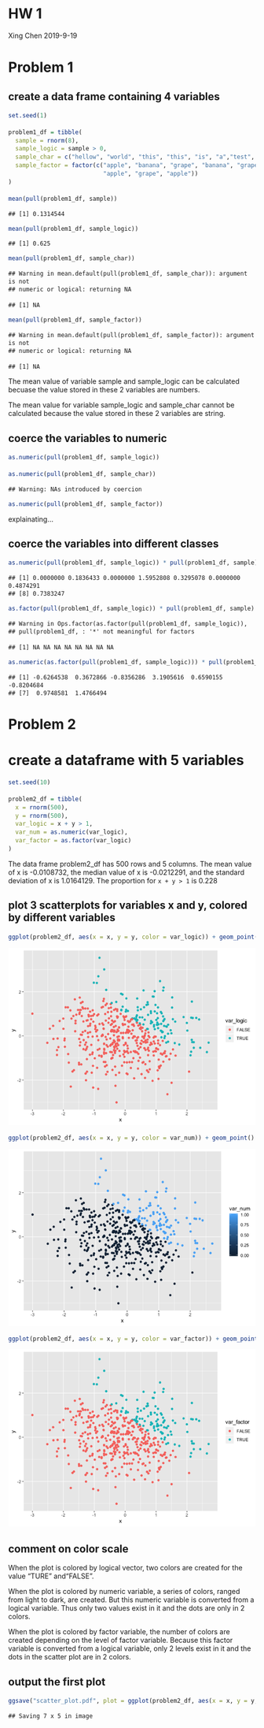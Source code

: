 HW 1
================
Xing Chen
2019-9-19

# **Problem 1**

## create a data frame containing 4 variables

``` r
set.seed(1)

problem1_df = tibble(
  sample = rnorm(8),
  sample_logic = sample > 0,
  sample_char = c("hellow", "world", "this", "this", "is", "a","test", "!"),
  sample_factor = factor(c("apple", "banana", "grape", "banana", "grape",
                           "apple", "grape", "apple"))
)

mean(pull(problem1_df, sample))
```

    ## [1] 0.1314544

``` r
mean(pull(problem1_df, sample_logic))
```

    ## [1] 0.625

``` r
mean(pull(problem1_df, sample_char))
```

    ## Warning in mean.default(pull(problem1_df, sample_char)): argument is not
    ## numeric or logical: returning NA

    ## [1] NA

``` r
mean(pull(problem1_df, sample_factor))
```

    ## Warning in mean.default(pull(problem1_df, sample_factor)): argument is not
    ## numeric or logical: returning NA

    ## [1] NA

The mean value of variable sample and sample\_logic can be calculated
becuase the value stored in these 2 variables are numbers.

The mean value for variable sample\_logic and sample\_char cannot be
calculated because the value stored in these 2 variables are string.

## coerce the variables to numeric

``` r
as.numeric(pull(problem1_df, sample_logic))

as.numeric(pull(problem1_df, sample_char))
```

    ## Warning: NAs introduced by coercion

``` r
as.numeric(pull(problem1_df, sample_factor))
```

explainating…

## coerce the variables into different classes

``` r
as.numeric(pull(problem1_df, sample_logic)) * pull(problem1_df, sample)
```

    ## [1] 0.0000000 0.1836433 0.0000000 1.5952808 0.3295078 0.0000000 0.4874291
    ## [8] 0.7383247

``` r
as.factor(pull(problem1_df, sample_logic)) * pull(problem1_df, sample)
```

    ## Warning in Ops.factor(as.factor(pull(problem1_df, sample_logic)),
    ## pull(problem1_df, : '*' not meaningful for factors

    ## [1] NA NA NA NA NA NA NA NA

``` r
as.numeric(as.factor(pull(problem1_df, sample_logic))) * pull(problem1_df, sample)
```

    ## [1] -0.6264538  0.3672866 -0.8356286  3.1905616  0.6590155 -0.8204684
    ## [7]  0.9748581  1.4766494

# Problem 2

# create a dataframe with 5 variables

``` r
set.seed(10)

problem2_df = tibble(
  x = rnorm(500),
  y = rnorm(500),
  var_logic = x + y > 1,
  var_num = as.numeric(var_logic),
  var_factor = as.factor(var_logic)
)
```

The data frame problem2\_df has 500 rows and 5 columns. The mean value
of x is -0.0108732, the median value of x is -0.0212291, and the
standard deviation of x is 1.0164129. The proportion for `x + y > 1` is
0.228

## plot 3 scatterplots for variables x and y, colored by different variables

``` r
ggplot(problem2_df, aes(x = x, y = y, color = var_logic)) + geom_point()
```

![](p8105_hw1_xc2472_files/figure-gfm/unnamed-chunk-5-1.png)<!-- -->

``` r
ggplot(problem2_df, aes(x = x, y = y, color = var_num)) + geom_point()
```

![](p8105_hw1_xc2472_files/figure-gfm/unnamed-chunk-5-2.png)<!-- -->

``` r
ggplot(problem2_df, aes(x = x, y = y, color = var_factor)) + geom_point()
```

![](p8105_hw1_xc2472_files/figure-gfm/unnamed-chunk-5-3.png)<!-- -->

## comment on color scale

When the plot is colored by logical vector, two colors are created for
the value “TURE” and“FALSE”.

When the plot is colored by numeric variable, a series of colors, ranged
from light to dark, are created. But this numeric variable is converted
from a logical variable. Thus only two values exist in it and the dots
are only in 2 colors.

When the plot is colored by factor variable, the number of colors are
created depending on the level of factor variable. Because this factor
variable is converted from a logical variable, only 2 levels exist in it
and the dots in the scatter plot are in 2
colors.

## output the first plot

``` r
ggsave("scatter_plot.pdf", plot = ggplot(problem2_df, aes(x = x, y = y, color = var_logic)) + geom_point())
```

    ## Saving 7 x 5 in image
